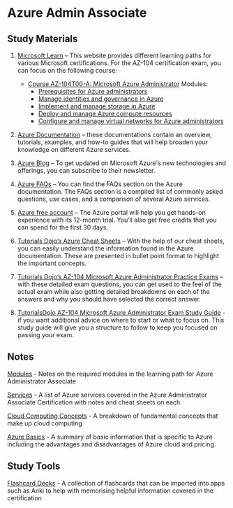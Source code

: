 # Azure Admin Associate

## Study Materials

1. [Microsoft Learn](https://learn.microsoft.com/en-us/training/) – This website provides different learning paths for various Microsoft certifications. For the AZ-104 certification exam, you can focus on the following course: 
    - [Course AZ-104T00-A: Microsoft Azure Administrator](https://learn.microsoft.com/en-us/training/courses/az-104t00)
        Modules:
        - [Prerequisites for Azure administrators](https://learn.microsoft.com/en-us/training/paths/az-104-administrator-prerequisites/)
        - [Manage identities and governance in Azure](https://learn.microsoft.com/en-us/training/paths/az-104-manage-identities-governance/)
        - [Implement and manage storage in Azure](https://learn.microsoft.com/en-us/training/paths/az-104-manage-storage/) 
        - [Deploy and manage Azure compute resources](https://learn.microsoft.com/en-us/training/paths/az-104-manage-compute-resources/)
        - [Configure and manage virtual networks for Azure administrators](https://learn.microsoft.com/en-us/training/paths/az-104-manage-virtual-networks/)

2. [Azure Documentation](https://learn.microsoft.com/en-us/azure/?product=popular) – these documentations contain an overview, tutorials, examples, and how-to guides that will help broaden your knowledge on different Azure services. 

3. [Azure Blog](https://azure.microsoft.com/en-us/blog/) – To get updated on Microsoft Azure's new technologies and offerings, you can subscribe to their newsletter.

4. [Azure FAQs]() – You can find the FAQs section on the Azure documentation. The FAQs section is a compiled list of commonly asked questions, use cases, and a comparison of several Azure services.

5. [Azure free account](https://azure.microsoft.com/en-us/pricing/purchase-options/azure-account?icid=azurefreeaccount) – The Azure portal will help you get hands-on experience with its 12-month trial. You’ll also get free credits that you can spend for the first 30 days.

6. [Tutorials Dojo’s Azure Cheat Sheets](https://tutorialsdojo.com/microsoft-azure-cheat-sheets/) – With the help of our cheat sheets, you can easily understand the information found in the Azure documentation. These are presented in bullet point format to highlight the important concepts.

7. [Tutorials Dojo’s AZ-104 Microsoft Azure Administrator Practice Exams](https://portal.tutorialsdojo.com/courses/az-104-microsoft-azure-administrator-practice-exams/) – with these detailed exam questions, you can get used to the feel of the actual exam while also getting detailed breakdowns on each of the answers and why you should have selected the correct answer.

8. [TutorialsDojo AZ-104 Microsoft Azure Administrator Exam Study Guide](https://tutorialsdojo.com/az-104-microsoft-azure-administrator-exam-study-guide/) - if you want additional advice on where to start or what to focus on. This study guide will give you a structure to follow to keep you focused on passing your exam.

## Notes

[Modules](azure-admin-associate/01-modules.md) - Notes on the required modules in the learning path for Azure Administrator Associate

[Services](azure-admin-associate/02-services.md) - A list of Azure services covered in the Azure Administrator Associate Certification with notes and cheat sheets on each

[Cloud Computing Concepts](azure-admin-associate/04-cloud-computing-concepts.md) - A breakdown of fundamental concepts that make up cloud computing

[Azure Basics](azure-admin-associate/05-azure-basics.md) - A summary of basic information that is specific to Azure including the advantages and disadvantages of Azure cloud and pricing. 

## Study Tools

[Flashcard Decks](azure-admin-associate/03-flashcard-decks.md) - A collection of flashcards that can be imported into apps such as Anki to help with memorising helpful information covered in the certification

